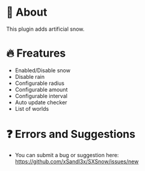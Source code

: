 # 💬 About
This plugin adds artificial snow.


# 🔥 Freatures
- Enabled/Disable snow
- Disable rain
- Configurable radius
- Configurable amount
- Configurable interval
- Auto update checker
- List of worlds

# ❓ Errors and Suggestions
- You can submit a bug or suggestion here: https://github.com/xSandl3x/SXSnow/issues/new

